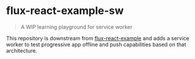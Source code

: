 # flux-react-example-sw

> A WIP learning playground for service worker

This repository is downstream from [flux-react-example](https://github.com/localnerve/flux-react-example) and adds a service worker to test progressive app offline and push capabilities based on that architecture.
